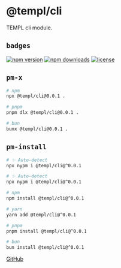 # @templ/cli

TEMPL cli module.

## `badges`

<!-- automd:badges license provider=shields -->

[![npm version](https://img.shields.io/npm/v/@templ/cli)](https://npmjs.com/package/@templ/cli)
[![npm downloads](https://img.shields.io/npm/dm/@templ/cli)](https://npmjs.com/package/@templ/cli)
[![license](https://img.shields.io/github/license/rjoydip/templ)](https://github.com/rjoydip/templ/blob/main/LICENSE)

<!-- /automd -->

## `pm-x`

<!-- automd:pm-x args=. -->

```sh
# npm
npx @templ/cli@0.0.1 .

# pnpm
pnpm dlx @templ/cli@0.0.1 .

# bun
bunx @templ/cli@0.0.1 .
```

<!-- /automd -->

## `pm-install`

<!-- automd:pm-install -->

```sh
# ✨ Auto-detect
npx nypm i @templ/cli@^0.0.1

# ✨ Auto-detect
npx nypm i @templ/cli@^0.0.1

# npm
npm install @templ/cli@^0.0.1

# yarn
yarn add @templ/cli@^0.0.1

# pnpm
pnpm install @templ/cli@^0.0.1

# bun
bun install @templ/cli@^0.0.1
```

<!-- /automd -->

[GitHub](https://github.com/rjoydip/templ/tree/main/packages/cli)
